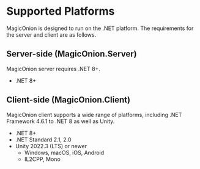 # Supported Platforms

MagicOnion is designed to run on the .NET platform. The requirements for the server and client are as follows.

## Server-side (MagicOnion.Server)

MagicOnion server requires .NET 8+.

- .NET 8+

## Client-side (MagicOnion.Client)

MagicOnion client supports a wide range of platforms, including .NET Framework 4.6.1 to .NET 8 as well as Unity.

- .NET 8+
- .NET Standard 2.1, 2.0
- Unity 2022.3 (LTS) or newer
    - Windows, macOS, iOS, Android
    - IL2CPP, Mono
